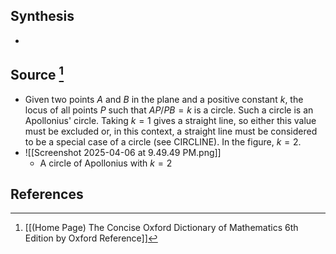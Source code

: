 ## Synthesis
- 
## Source [^1]
- Given two points $A$ and $B$ in the plane and a positive constant $k$, the locus of all points $P$ such that $A P / P B=k$ is a circle. Such a circle is an Apollonius' circle. Taking $k=1$ gives a straight line, so either this value must be excluded or, in this context, a straight line must be considered to be a special case of a circle (see CIRCLINE). In the figure, $k=2$.
- ![[Screenshot 2025-04-06 at 9.49.49 PM.png]]
	- A circle of Apollonius with $k=2$
## References

[^1]: [[(Home Page) The Concise Oxford Dictionary of Mathematics 6th Edition by Oxford Reference]]